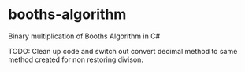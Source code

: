 # booths-algorithm
Binary multiplication of Booths Algorithm in C#

TODO: Clean up code and switch out convert decimal method to same method created for non restoring divison.
